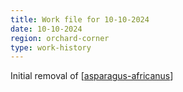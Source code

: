 ```yaml
---
title: Work file for 10-10-2024
date: 10-10-2024
region: orchard-corner
type: work-history
---
```



Initial removal of [[asparagus-africanus]]

[//begin]: # "Autogenerated link references for markdown compatibility"
[asparagus-africanus]: ../plants/asparagus-africanus "Asparagus africanus (Climbing asparagus fern)"
[//end]: # "Autogenerated link references"